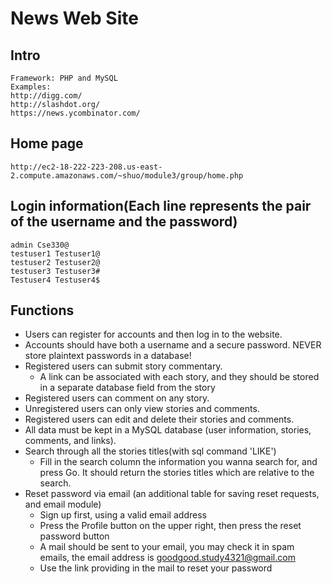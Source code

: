 # News Web Site
## Intro
    Framework: PHP and MySQL
    Examples:
    http://digg.com/
    http://slashdot.org/
    https://news.ycombinator.com/

## Home page
    http://ec2-18-222-223-208.us-east-2.compute.amazonaws.com/~shuo/module3/group/home.php

## Login information(Each line represents the pair of the username and the password)  
    admin Cse330@  
    testuser1 Testuser1@  
    testuser2 Testuser2@  
    testuser3 Testuser3#  
    Testuser4 Testuser4$

## Functions
- Users can register for accounts and then log in to the website.
- Accounts should have both a username and a secure password. NEVER store plaintext passwords in a database!
- Registered users can submit story commentary.
  - A link can be associated with each story, and they should be stored in a separate database field from the story
- Registered users can comment on any story.
- Unregistered users can only view stories and comments.
- Registered users can edit and delete their stories and comments.
- All data must be kept in a MySQL database (user information, stories, comments, and links).
- Search through all the stories titles(with sql command 'LIKE')  
  - Fill in the search column the information you wanna search for, and press Go. It should return the stories titles which are relative to the search.  
- Reset password via email (an additional table for saving reset requests, and email module)  
  - Sign up first, using a valid email address  
  - Press the Profile button on the upper right, then press the reset password button  
  - A mail should be sent to your email, you may check it in spam emails, the email address is goodgood.study4321@gmail.com  
  - Use the link providing in the mail to reset your password  
